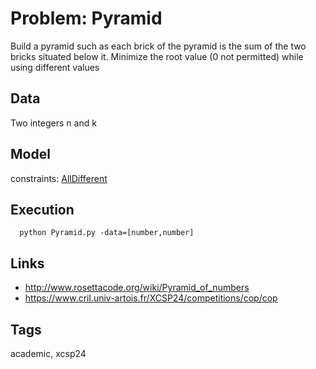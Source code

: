 # Problem: Pyramid

Build a pyramid such as each brick of the pyramid is the sum of the two bricks situated below it.
Minimize the root value (0 not permitted) while using different values

## Data
  Two integers n and k

## Model
  constraints: [AllDifferent](https://pycsp.org/documentation/constraints/AllDifferent)

## Execution
```
  python Pyramid.py -data=[number,number]
```

## Links
  - http://www.rosettacode.org/wiki/Pyramid_of_numbers
  - https://www.cril.univ-artois.fr/XCSP24/competitions/cop/cop

## Tags
  academic, xcsp24

